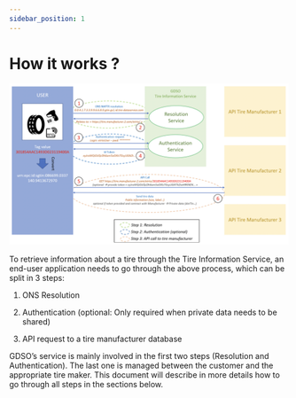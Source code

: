 ```yaml
---
sidebar_position: 1
---
```


# How it works ?

![Full process](/img/full_process.png)

To retrieve information about a tire through the Tire Information Service, an end-user application needs to go through
the above process, which can be split in 3 steps:

1. ONS Resolution
   
2. Authentication (optional: Only required when private data needs to be shared)
   
3. API request to a tire manufacturer database


GDSO’s service is mainly involved in the first two steps (Resolution and Authentication). The last one is
managed between the customer and the appropriate tire maker.
This document will describe in more details how to go through all steps in the sections below.
